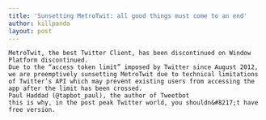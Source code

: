 ```yaml
---
title: 'Sunsetting MetroTwit: all good things must come to an end'
author: killpanda
layout: post
---
```

```
MetroTwit, the best Twitter Client, has been discontinued on Window Platform discontinued.
Due to the “access token limit” imposed by Twitter since August 2012, we are preemptively sunsetting MetroTwit due to technical limitations of Twitter’s API which may prevent existing users from accessing the app after the limit has been crossed.
Paul Haddad (@tapbot_paul), the author of Tweetbot
this is why, in the post peak Twitter world, you shouldn&#8217;t have free version.
```
 [1]: http://www.metrotwit.com/2014/03/sunsetting-metrotwit-all-good-things-must-come-to-an-end/

